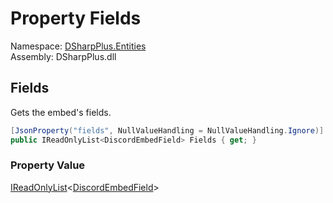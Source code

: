 # Property Fields

Namespace: [DSharpPlus.Entities](DSharpPlus.Entities.md)  
Assembly: DSharpPlus.dll

## <a id="DSharpPlus_Entities_DiscordEmbed_Fields"></a>Fields

Gets the embed's fields.

```csharp
[JsonProperty("fields", NullValueHandling = NullValueHandling.Ignore)]
public IReadOnlyList<DiscordEmbedField> Fields { get; }
```

### Property Value

[IReadOnlyList](https://learn.microsoft.com/dotnet/api/system.collections.generic.ireadonlylist\-1)<[DiscordEmbedField](DSharpPlus.Entities.DiscordEmbedField.md)\>

